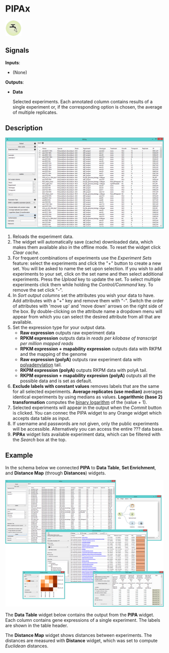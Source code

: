 PIPAx
=====

![Widget icon](icons/pipax.png)

Signals
-------

**Inputs**:

- (None)

**Outputs**:

- **Data**

  Selected experiments. Each annotated column contains results
  of a single experiment or, if the corresponding option is
  chosen, the average of multiple replicates.

Description
-----------

![PIPA widget](images/PIPAx-stamped.png)

1. Reloads the experiment data.
2. The widget will automatically save (cache) downloaded data, which makes them available also in the offline mode. To reset    the widget click *Clear cache*.
3. For frequent combinations of experiments use the *Experiment Sets*
   feature: select the experiments and click the "+" button to create a new set. You will be asked to name the
   set upon selection. If you wish to add experiments to your set, click on the set name and then select
   additional experiments. Press the *Upload* key to update the set. To select multiple experiments click them while holding 
   the *Control/Command* key. To remove the set click "-".
4. In *Sort output columns* set the attributes you wish your data to have. Add attributes with a "+" key and remove them
   with "-". Switch the order of attributes with 'move up' and 'move down' arrows on the right side of the box. By
   double-clicking on the attribute name a dropdown menu will appear from which you can select the desired attribute
   from all that are available.
5. Set the expression type for your output data.
   - **Raw expression** outputs raw experiment data
   - **RPKM expression** outputs data in *reads per kilobase of transcript per million mapped reads*
   - **RPKM expression + mapability expression** outputs data with RKPM and the mapping of the genome
   - **Raw expression (polyA)** outputs raw experiment data with [polyadenylation](https://en.wikipedia.org/wiki/Polyadenylation) tail.
   - **RKPM expression (polyA)** outputs RKPM data with polyA tail.
   - **RKPM expression + mapability expresion (polyA)** outputs all the possible data and is set as default.
6. **Exclude labels with constant values** removes labels that are the same for all selected experiments.
   **Average replicates (use median)** averages identical experiments by using medians as values.
   **Logarithmic (base 2) transformation** computes the [binary logarithm](https://en.wikipedia.org/wiki/Binary_logarithm) of     the (value + 1).
7. Selected experiments will appear in the output when the *Commit* button is clicked. You can connec 
   the PIPA widget to any Orange widget which accepts data table as input.
8. If username and passwords are not given, only the public experiments will be accessible. Alternatively you can access 
   the entire ??? data base.
9. **PIPAx** widget lists available experiment data, which can be filtered with the *Search* box at the top.

Example
-------

In the schema below we connected **PIPA** to **Data Table**, **Set Enrichment**, and **Distance Map**
(through **Distances**) widgets.

<img src="images/PIPA-Example.png" alt="image" width="600">

The **Data Table** widget below contains the output from the **PIPA** widget.
Each column contains gene expressions of a single experiment. The labels
are shown in the table header.

The **Distance Map** widget shows distances between experiments. The
distances are measured with **Distance** widget, which was set to
compute *Euclidean* distances.
